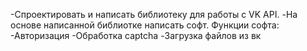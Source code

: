 -Спроектировать и написать библиотеку для работы с VK API.
-На основе написанной библиотке написать софт.
Функции софта:
-Авторизация
-Обработка captcha
-Загрузка файлов из вк
